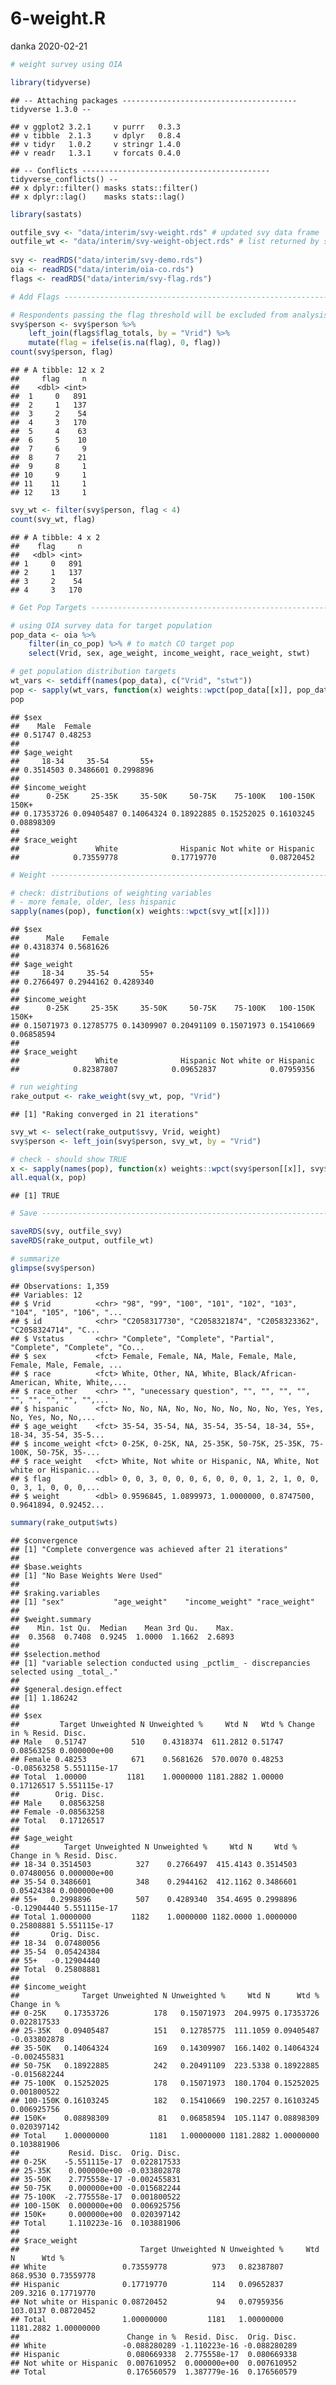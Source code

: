 6-weight.R
================
danka
2020-02-21

``` r
# weight survey using OIA

library(tidyverse)
```

    ## -- Attaching packages --------------------------------------- tidyverse 1.3.0 --

    ## v ggplot2 3.2.1     v purrr   0.3.3
    ## v tibble  2.1.3     v dplyr   0.8.4
    ## v tidyr   1.0.2     v stringr 1.4.0
    ## v readr   1.3.1     v forcats 0.4.0

    ## -- Conflicts ------------------------------------------ tidyverse_conflicts() --
    ## x dplyr::filter() masks stats::filter()
    ## x dplyr::lag()    masks stats::lag()

``` r
library(sastats)

outfile_svy <- "data/interim/svy-weight.rds" # updated svy data frame
outfile_wt <- "data/interim/svy-weight-object.rds" # list returned by sastats::rake_weight()
    
svy <- readRDS("data/interim/svy-demo.rds")
oia <- readRDS("data/interim/oia-co.rds")
flags <- readRDS("data/interim/svy-flag.rds")

# Add Flags ---------------------------------------------------------------

# Respondents passing the flag threshold will be excluded from analysis (and weighting)
svy$person <- svy$person %>%
    left_join(flags$flag_totals, by = "Vrid") %>%
    mutate(flag = ifelse(is.na(flag), 0, flag))
count(svy$person, flag)
```

    ## # A tibble: 12 x 2
    ##     flag     n
    ##    <dbl> <int>
    ##  1     0   891
    ##  2     1   137
    ##  3     2    54
    ##  4     3   170
    ##  5     4    63
    ##  6     5    10
    ##  7     6     9
    ##  8     7    21
    ##  9     8     1
    ## 10     9     1
    ## 11    11     1
    ## 12    13     1

``` r
svy_wt <- filter(svy$person, flag < 4)
count(svy_wt, flag)
```

    ## # A tibble: 4 x 2
    ##    flag     n
    ##   <dbl> <int>
    ## 1     0   891
    ## 2     1   137
    ## 3     2    54
    ## 4     3   170

``` r
# Get Pop Targets ---------------------------------------------------------

# using OIA survey data for target population
pop_data <- oia %>%
    filter(in_co_pop) %>% # to match CO target pop
    select(Vrid, sex, age_weight, income_weight, race_weight, stwt)

# get population distribution targets
wt_vars <- setdiff(names(pop_data), c("Vrid", "stwt"))
pop <- sapply(wt_vars, function(x) weights::wpct(pop_data[[x]], pop_data$stwt))
pop
```

    ## $sex
    ##    Male  Female 
    ## 0.51747 0.48253 
    ## 
    ## $age_weight
    ##     18-34     35-54       55+ 
    ## 0.3514503 0.3486601 0.2998896 
    ## 
    ## $income_weight
    ##      0-25K     25-35K     35-50K     50-75K    75-100K   100-150K      150K+ 
    ## 0.17353726 0.09405487 0.14064324 0.18922885 0.15252025 0.16103245 0.08898309 
    ## 
    ## $race_weight
    ##                 White              Hispanic Not white or Hispanic 
    ##            0.73559778            0.17719770            0.08720452

``` r
# Weight ------------------------------------------------------------------

# check: distributions of weighting variables
# - more female, older, less hispanic
sapply(names(pop), function(x) weights::wpct(svy_wt[[x]]))
```

    ## $sex
    ##      Male    Female 
    ## 0.4318374 0.5681626 
    ## 
    ## $age_weight
    ##     18-34     35-54       55+ 
    ## 0.2766497 0.2944162 0.4289340 
    ## 
    ## $income_weight
    ##      0-25K     25-35K     35-50K     50-75K    75-100K   100-150K      150K+ 
    ## 0.15071973 0.12785775 0.14309907 0.20491109 0.15071973 0.15410669 0.06858594 
    ## 
    ## $race_weight
    ##                 White              Hispanic Not white or Hispanic 
    ##            0.82387807            0.09652837            0.07959356

``` r
# run weighting
rake_output <- rake_weight(svy_wt, pop, "Vrid")
```

    ## [1] "Raking converged in 21 iterations"

``` r
svy_wt <- select(rake_output$svy, Vrid, weight)
svy$person <- left_join(svy$person, svy_wt, by = "Vrid")

# check - should show TRUE
x <- sapply(names(pop), function(x) weights::wpct(svy$person[[x]], svy$person$weight))
all.equal(x, pop)
```

    ## [1] TRUE

``` r
# Save --------------------------------------------------------------------

saveRDS(svy, outfile_svy)
saveRDS(rake_output, outfile_wt)

# summarize
glimpse(svy$person)
```

    ## Observations: 1,359
    ## Variables: 12
    ## $ Vrid          <chr> "98", "99", "100", "101", "102", "103", "104", "105", "106", "...
    ## $ id            <chr> "C2058317730", "C2058321874", "C2058323362", "C2058324714", "C...
    ## $ Vstatus       <chr> "Complete", "Complete", "Partial", "Complete", "Complete", "Co...
    ## $ sex           <fct> Female, Female, NA, Male, Female, Male, Female, Male, Female, ...
    ## $ race          <fct> White, Other, NA, White, Black/African-American, White, White,...
    ## $ race_other    <chr> "", "unecessary question", "", "", "", "", "", "", "", "", "",...
    ## $ hispanic      <fct> No, No, NA, No, No, No, No, No, No, Yes, Yes, No, Yes, No, No,...
    ## $ age_weight    <fct> 35-54, 35-54, NA, 35-54, 35-54, 18-34, 55+, 18-34, 35-54, 35-5...
    ## $ income_weight <fct> 0-25K, 0-25K, NA, 25-35K, 50-75K, 25-35K, 75-100K, 50-75K, 35-...
    ## $ race_weight   <fct> White, Not white or Hispanic, NA, White, Not white or Hispanic...
    ## $ flag          <dbl> 0, 0, 3, 0, 0, 0, 6, 0, 0, 0, 1, 2, 1, 0, 0, 0, 3, 1, 0, 0, 0,...
    ## $ weight        <dbl> 0.9596845, 1.0899973, 1.0000000, 0.8747500, 0.9641894, 0.92452...

``` r
summary(rake_output$wts)
```

    ## $convergence
    ## [1] "Complete convergence was achieved after 21 iterations"
    ## 
    ## $base.weights
    ## [1] "No Base Weights Were Used"
    ## 
    ## $raking.variables
    ## [1] "sex"           "age_weight"    "income_weight" "race_weight"  
    ## 
    ## $weight.summary
    ##    Min. 1st Qu.  Median    Mean 3rd Qu.    Max. 
    ##  0.3568  0.7408  0.9245  1.0000  1.1662  2.6893 
    ## 
    ## $selection.method
    ## [1] "variable selection conducted using _pctlim_ - discrepancies selected using _total_."
    ## 
    ## $general.design.effect
    ## [1] 1.186242
    ## 
    ## $sex
    ##         Target Unweighted N Unweighted %     Wtd N   Wtd % Change in % Resid. Disc.
    ## Male   0.51747          510    0.4318374  611.2812 0.51747  0.08563258 0.000000e+00
    ## Female 0.48253          671    0.5681626  570.0070 0.48253 -0.08563258 5.551115e-17
    ## Total  1.00000         1181    1.0000000 1181.2882 1.00000  0.17126517 5.551115e-17
    ##        Orig. Disc.
    ## Male    0.08563258
    ## Female -0.08563258
    ## Total   0.17126517
    ## 
    ## $age_weight
    ##          Target Unweighted N Unweighted %     Wtd N     Wtd % Change in % Resid. Disc.
    ## 18-34 0.3514503          327    0.2766497  415.4143 0.3514503  0.07480056 0.000000e+00
    ## 35-54 0.3486601          348    0.2944162  412.1162 0.3486601  0.05424384 0.000000e+00
    ## 55+   0.2998896          507    0.4289340  354.4695 0.2998896 -0.12904440 5.551115e-17
    ## Total 1.0000000         1182    1.0000000 1182.0000 1.0000000  0.25808881 5.551115e-17
    ##       Orig. Disc.
    ## 18-34  0.07480056
    ## 35-54  0.05424384
    ## 55+   -0.12904440
    ## Total  0.25808881
    ## 
    ## $income_weight
    ##              Target Unweighted N Unweighted %     Wtd N      Wtd %  Change in %
    ## 0-25K    0.17353726          178   0.15071973  204.9975 0.17353726  0.022817533
    ## 25-35K   0.09405487          151   0.12785775  111.1059 0.09405487 -0.033802878
    ## 35-50K   0.14064324          169   0.14309907  166.1402 0.14064324 -0.002455831
    ## 50-75K   0.18922885          242   0.20491109  223.5338 0.18922885 -0.015682244
    ## 75-100K  0.15252025          178   0.15071973  180.1704 0.15252025  0.001800522
    ## 100-150K 0.16103245          182   0.15410669  190.2257 0.16103245  0.006925756
    ## 150K+    0.08898309           81   0.06858594  105.1147 0.08898309  0.020397142
    ## Total    1.00000000         1181   1.00000000 1181.2882 1.00000000  0.103881906
    ##           Resid. Disc.  Orig. Disc.
    ## 0-25K    -5.551115e-17  0.022817533
    ## 25-35K    0.000000e+00 -0.033802878
    ## 35-50K    2.775558e-17 -0.002455831
    ## 50-75K    0.000000e+00 -0.015682244
    ## 75-100K  -2.775558e-17  0.001800522
    ## 100-150K  0.000000e+00  0.006925756
    ## 150K+     0.000000e+00  0.020397142
    ## Total     1.110223e-16  0.103881906
    ## 
    ## $race_weight
    ##                           Target Unweighted N Unweighted %     Wtd N      Wtd %
    ## White                 0.73559778          973   0.82387807  868.9530 0.73559778
    ## Hispanic              0.17719770          114   0.09652837  209.3216 0.17719770
    ## Not white or Hispanic 0.08720452           94   0.07959356  103.0137 0.08720452
    ## Total                 1.00000000         1181   1.00000000 1181.2882 1.00000000
    ##                        Change in %  Resid. Disc.  Orig. Disc.
    ## White                 -0.088280289 -1.110223e-16 -0.088280289
    ## Hispanic               0.080669338  2.775558e-17  0.080669338
    ## Not white or Hispanic  0.007610952  0.000000e+00  0.007610952
    ## Total                  0.176560579  1.387779e-16  0.176560579
